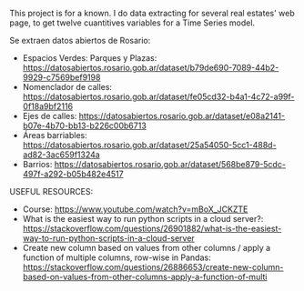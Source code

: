 This project is for a known.
I do data extracting for several real estates' web page, to get twelve cuantitives variables for a Time Series model.

Se extraen datos abiertos de Rosario:
- Espacios Verdes: Parques y Plazas: https://datosabiertos.rosario.gob.ar/dataset/b79de690-7089-44b2-9929-c7569bef9198
- Nomenclador de calles: https://datosabiertos.rosario.gob.ar/dataset/fe05cd32-b4a1-4c72-a99f-0f18a9bf2116
- Ejes de calles: https://datosabiertos.rosario.gob.ar/dataset/e08a2141-b07e-4b70-bb13-b226c00b6713
- Áreas barriables: https://datosabiertos.rosario.gob.ar/dataset/25a54050-5cc1-488d-ad82-3ac659f1324a
- Barrios: https://datosabiertos.rosario.gob.ar/dataset/568be879-5cdc-497f-a292-b05b482e4517


USEFUL RESOURCES:
- Course: https://www.youtube.com/watch?v=mBoX_JCKZTE
- What is the easiest way to run python scripts in a cloud server?: https://stackoverflow.com/questions/26901882/what-is-the-easiest-way-to-run-python-scripts-in-a-cloud-server
- Create new column based on values from other columns / apply a function of multiple columns, row-wise in Pandas: https://stackoverflow.com/questions/26886653/create-new-column-based-on-values-from-other-columns-apply-a-function-of-multi
